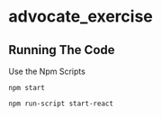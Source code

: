 # advocate_exercise



## Running The Code

Use the Npm Scripts 

```
npm start           

npm run-script start-react
```
